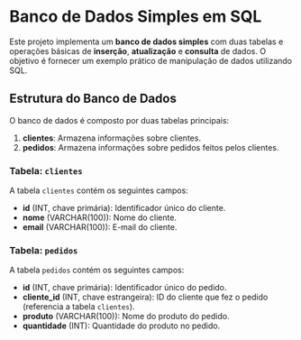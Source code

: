 # Banco de Dados Simples em SQL

Este projeto implementa um **banco de dados simples** com duas tabelas e operações básicas de **inserção**, **atualização** e **consulta** de dados. O objetivo é fornecer um exemplo prático de manipulação de dados utilizando SQL.

## Estrutura do Banco de Dados

O banco de dados é composto por duas tabelas principais:

1. **clientes**: Armazena informações sobre clientes.
2. **pedidos**: Armazena informações sobre pedidos feitos pelos clientes.

### Tabela: `clientes`

A tabela `clientes` contém os seguintes campos:

- **id** (INT, chave primária): Identificador único do cliente.
- **nome** (VARCHAR(100)): Nome do cliente.
- **email** (VARCHAR(100)): E-mail do cliente.

### Tabela: `pedidos`

A tabela `pedidos` contém os seguintes campos:

- **id** (INT, chave primária): Identificador único do pedido.
- **cliente_id** (INT, chave estrangeira): ID do cliente que fez o pedido (referencia a tabela `clientes`).
- **produto** (VARCHAR(100)): Nome do produto do pedido.
- **quantidade** (INT): Quantidade do produto no pedido.